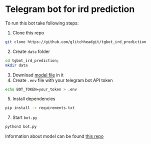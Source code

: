 # Telegram bot for ird prediction

To run this bot take following steps:

1. Clone this repo

```bash
git clone https://github.com/glitchheadgit/tgbot_ird_prediction
```

2. Create `data` folder

```bash
cd tgbot_ird_prediction;
mkdir data
```

3. Download [model file](https://drive.google.com/file/d/1rESkF6b0fyyaGn-Wk-0zP8dIXlc4RiTk) in it
4. Create `.env` file with your telegram bot API token
```bash
echo BOT_TOKEN=your_token > .env
```
5. Install dependencies
```bash
pip install -r requirements.txt
```
7. Start `bot.py`
```bash
python3 bot.py
```

Information about model can be found [this repo](https://github.com/EkaterinShitik/Blindness_detection)
